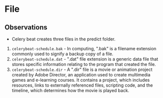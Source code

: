 # File
## Observations
- Celery beat creates three files in the predict folder.
1. `celerybeat-schedule.bak` - In computing, ".bak" is a filename extension commonly used to signify a backup copy of a file.
2. `celerybeat-schedule.dat` - ".dat" file extension is a generic data file that stores specific information relating to the program that created the file.
3. `celerybeat-schedule.dir` - A ".dir" file is a movie or animation project created by Adobe Director, an application used to create multimedia games and e-learning courses. It contains a project, which includes resources, links to externally referenced files, scripting code, and the timeline, which determines how the movie is played back.
